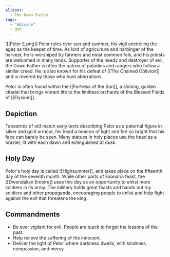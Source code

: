 ```yaml
---
aliases:
  - The Dawn Father
tags:
  - "#divine"
  - god
---
```

![[Pelor E.png]]
Pelor rules over sun and summer, his vigil encircling the ages as the keeper of time. As lord of agriculture and harbinger of the harvest, he is worshiped by farmers and most common folk, and his priests are welcomed in many lands. Supporter of the needy and destroyer of evil, the Dawn Father is often the patron of paladins and rangers who follow a similar creed. He is also known for his defeat of [[The Chained Oblivion]] and is revered by those who hunt aberrations.

Pelor is often found within the [[Fortress of the Sun]], a shining, golden citadel that brings vibrant life to the limitless orchards of the Blessed Fields of [[Elysium]].
## Depiction
Tapestries of old match early texts describing Pelor as a paternal figure in silver and gold armour, his head a beacon of light and fire so bright that his face can barely be seen. Many statues in holy places use the head as a brazier, lit with each dawn and extinguished at dusk.
## Holy Day
Pelor's holy day is called [[Highsummer]], and takes place on the fifteenth day of the seventh month. While other parts of Exandria feast, the [[Dwendalian Empire]] uses this day as an opportunity to enlist more soldiers in its army. The military holds great feasts and hands out toy soldiers and other propaganda, encouraging people to enlist and help fight against the evil that threatens the king.
## Commandments
- Be ever vigilant for evil. People are quick to forget the lessons of the past.
- Help relieve the suffering of the innocent.
- Deliver the light of Pelor where darkness dwells, with kindness, compassion, and mercy.
